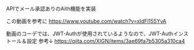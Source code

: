 APIでメール承認ありのAith機能を実装

この動画を参考に
https://www.youtube.com/watch?v=xIdFl155YvA


動画のコーデでは、JWT-Authが使用されているようなので、JWT-Authインストール＆設定
参考↓
https://qiita.com/XIGN/items/3ae69fa7b5305a310ca4